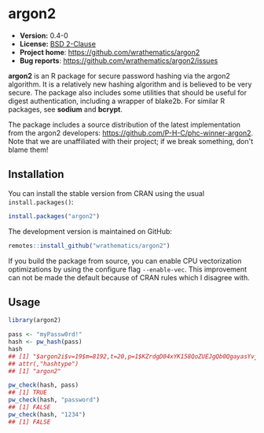 # argon2

* **Version:** 0.4-0
* **License:** [BSD 2-Clause](https://opensource.org/licenses/BSD-2-Clause)
* **Project home**: https://github.com/wrathematics/argon2
* **Bug reports**: https://github.com/wrathematics/argon2/issues


**argon2** is an R package for secure password hashing via the argon2 algorithm. It is a relatively new hashing algorithm and is believed to be very secure. The package also includes some utilities that should be useful for digest authentication, including a wrapper of blake2b. For similar R packages, see **sodium** and **bcrypt**.

The package includes a source distribution of the latest implementation from the argon2 developers: https://github.com/P-H-C/phc-winner-argon2. Note that we are unaffiliated with their project; if we break something, don't blame them!



## Installation

You can install the stable version from CRAN using the usual `install.packages()`:

```r
install.packages("argon2")
```

The development version is maintained on GitHub:

```r
remotes::install_github("wrathematics/argon2")
```

If you build the package from source, you can enable CPU vectorization optimizations by using the configure flag `--enable-vec`. This improvement can not be made the default because of CRAN rules which I disagree with.



## Usage

```r
library(argon2)

pass <- "myPassw0rd!"
hash <- pw_hash(pass)
hash
## [1] "$argon2i$v=19$m=8192,t=20,p=1$KZrdgD04xYK158QoZUEJgQb0QgayasYvjl98hRXf5C7cCqDr/MPARFdp4HtnrSrpZr70SupTrfGVfovUp81VeA$V8WHHdR7a4S0RTOFDAjJCHIerlIjzsPAuPu0rT2lpnObmNOUhldPIgEqBzxQBF71tyjsEIuuRMdG/b5JN3omiA"
## attr(,"hashtype")
## [1] "argon2"

pw_check(hash, pass)
## [1] TRUE
pw_check(hash, "password")
## [1] FALSE
pw_check(hash, "1234")
## [1] FALSE
```
